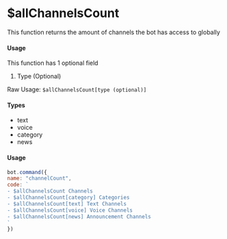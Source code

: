 # $allChannelsCount

This function returns the amount of channels the bot has access to globally

#### Usage

This function has 1 optional field

1. Type \(Optional\)

Raw Usage: `$allChannelsCount[type (optional)]`

#### Types

* text
* voice
* category
* news

#### Usage

```javascript
bot.command({
name: "channelCount",
code: `
- $allChannelsCount Channels
- $allChannelsCount[category] Categories
- $allChannelsCount[text] Text Channels
- $allChannelsCount[voice] Voice Channels
- $allChannelsCount[news] Announcement Channels
`
})
```

